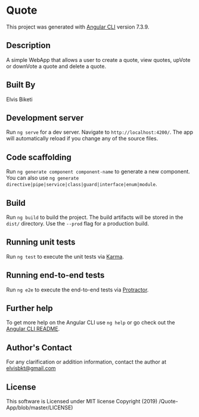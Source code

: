 # Quote

This project was generated with [Angular CLI](https://github.com/angular/angular-cli) version 7.3.9.

## Description

A simple WebApp that allows a user to create a quote, view quotes, upVote or downVote a quote and delete a quote.


## Built By

Elvis Biketi



## Development server

Run `ng serve` for a dev server. Navigate to `http://localhost:4200/`. The app will automatically reload if you change any of the source files.

## Code scaffolding

Run `ng generate component component-name` to generate a new component. You can also use `ng generate directive|pipe|service|class|guard|interface|enum|module`.

## Build

Run `ng build` to build the project. The build artifacts will be stored in the `dist/` directory. Use the `--prod` flag for a production build.

## Running unit tests

Run `ng test` to execute the unit tests via [Karma](https://karma-runner.github.io).

## Running end-to-end tests

Run `ng e2e` to execute the end-to-end tests via [Protractor](http://www.protractortest.org/).

## Further help

To get more help on the Angular CLI use `ng help` or go check out the [Angular CLI README](https://github.com/angular/angular-cli/blob/master/README.md).

## Author's Contact

For any clarification or addition information, contact the author at elvisbkt@gmail.com

## License

This software is Licensed under MIT license Copyright (2019) /Quote-App/blob/master/LICENSE)
